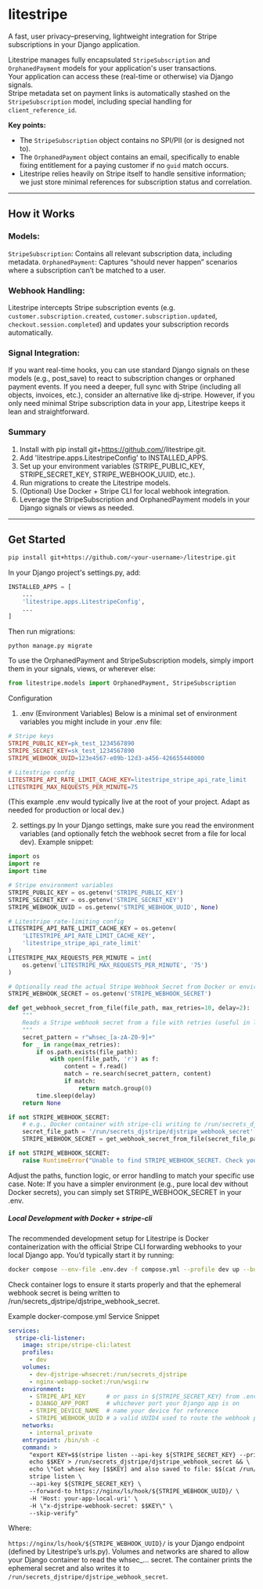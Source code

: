 # litestripe

A fast, user privacy–preserving, lightweight integration for Stripe subscriptions in your Django application.

Litestripe manages fully encapsulated `StripeSubscription` and `OrphanedPayment` models for your application's user transactions.  
Your application can access these (real-time or otherwise) via Django signals.  
Stripe metadata set on payment links is automatically stashed on the `StripeSubscription` model, including special handling for `client_reference_id`.

**Key points:**
- The `StripeSubscription` object contains no SPI/PII (or is designed not to).
- The `OrphanedPayment` object contains an email, specifically to enable fixing entitlement for a paying customer if no `guid` match occurs.
- Litestripe relies heavily on Stripe itself to handle sensitive information; we just store minimal references for subscription status and correlation.

---

## How it Works

### Models:
`StripeSubscription`: Contains all relevant subscription data, including metadata.
`OrphanedPayment`: Captures “should never happen” scenarios where a subscription can’t be matched to a user.

### Webhook Handling:
Litestripe intercepts Stripe subscription events (e.g. `customer.subscription.created`, `customer.subscription.updated`, `checkout.session.completed`) and updates your subscription records automatically.

### Signal Integration:
If you want real-time hooks, you can use standard Django signals on these
models (e.g., post_save) to react to subscription changes or orphaned payment
events. If you need a deeper, full sync with Stripe (including all objects,
invoices, etc.), consider an alternative like dj-stripe. However, if you only
need minimal Stripe subscription data in your app, Litestripe keeps it lean and
straightforward.

### Summary
1. Install with pip install git+https://github.com/<your-username>/litestripe.git.
2. Add 'litestripe.apps.LitestripeConfig' to INSTALLED_APPS.
3. Set up your environment variables (STRIPE_PUBLIC_KEY, STRIPE_SECRET_KEY, STRIPE_WEBHOOK_UUID, etc.).
4. Run migrations to create the Litestripe models.
5. (Optional) Use Docker + Stripe CLI for local webhook integration.
6. Leverage the StripeSubscription and OrphanedPayment models in your Django signals or views as needed.

---

## Get Started

```bash
pip install git+https://github.com/<your-username>/litestripe.git
```

In your Django project's settings.py, add:

```python
INSTALLED_APPS = [
    ...
    'litestripe.apps.LitestripeConfig',
    ...
]
```
Then run migrations:

```bash
python manage.py migrate
```

To use the OrphanedPayment and StripeSubscription models, simply import them in your signals, views, or wherever else:

```python
from litestripe.models import OrphanedPayment, StripeSubscription
```

Configuration
1. .env (Environment Variables)
Below is a minimal set of environment variables you might include in your .env file:

```makefile
# Stripe keys
STRIPE_PUBLIC_KEY=pk_test_1234567890
STRIPE_SECRET_KEY=sk_test_1234567890
STRIPE_WEBHOOK_UUID=123e4567-e89b-12d3-a456-426655440000

# Litestripe config
LITESTRIPE_API_RATE_LIMIT_CACHE_KEY=litestripe_stripe_api_rate_limit
LITESTRIPE_MAX_REQUESTS_PER_MINUTE=75
```
(This example .env would typically live at the root of your project. Adapt as needed for production or local dev.)

2. settings.py
In your Django settings, make sure you read the environment variables (and optionally fetch the webhook secret from a file for local dev). Example snippet:

```python
import os
import re
import time

# Stripe environment variables
STRIPE_PUBLIC_KEY = os.getenv('STRIPE_PUBLIC_KEY')
STRIPE_SECRET_KEY = os.getenv('STRIPE_SECRET_KEY')
STRIPE_WEBHOOK_UUID = os.getenv('STRIPE_WEBHOOK_UUID', None)

# Litestripe rate-limiting config
LITESTRIPE_API_RATE_LIMIT_CACHE_KEY = os.getenv(
    'LITESTRIPE_API_RATE_LIMIT_CACHE_KEY',
    'litestripe_stripe_api_rate_limit'
)
LITESTRIPE_MAX_REQUESTS_PER_MINUTE = int(
    os.getenv('LITESTRIPE_MAX_REQUESTS_PER_MINUTE', '75')
)

# Optionally read the actual Stripe Webhook Secret from Docker or environment
STRIPE_WEBHOOK_SECRET = os.getenv('STRIPE_WEBHOOK_SECRET')

def get_webhook_secret_from_file(file_path, max_retries=10, delay=2):
    """
    Reads a Stripe webhook secret from a file with retries (useful in local Docker dev).
    """
    secret_pattern = r"whsec_[a-zA-Z0-9]+"
    for _ in range(max_retries):
        if os.path.exists(file_path):
            with open(file_path, 'r') as f:
                content = f.read()
                match = re.search(secret_pattern, content)
                if match:
                    return match.group(0)
        time.sleep(delay)
    return None

if not STRIPE_WEBHOOK_SECRET:
    # e.g., Docker container with stripe-cli writing to /run/secrets_djstripe/djstripe_webhook_secret
    secret_file_path = '/run/secrets_djstripe/djstripe_webhook_secret'
    STRIPE_WEBHOOK_SECRET = get_webhook_secret_from_file(secret_file_path) or ''

if not STRIPE_WEBHOOK_SECRET:
    raise RuntimeError("Unable to find STRIPE_WEBHOOK_SECRET. Check your configuration.")
```

Adjust the paths, function logic, or error handling to match your specific use case.
Note: If you have a simpler environment (e.g., pure local dev without Docker secrets), you can simply set STRIPE_WEBHOOK_SECRET in your .env.

##### Local Development with Docker + stripe-cli

The recommended development setup for Litestripe is Docker containerization
with the official Stripe CLI forwarding webhooks to your local Django app.
You’d typically start it by running:

```bash
docker compose --env-file .env.dev -f compose.yml --profile dev up --build -d
```

Check container logs to ensure it starts properly and that the ephemeral webhook secret is being written to /run/secrets_djstripe/djstripe_webhook_secret.

Example docker-compose.yml Service Snippet
```yaml
services:
  stripe-cli-listener:
    image: stripe/stripe-cli:latest
    profiles:
      - dev
    volumes:
      - dev-djstripe-whsecret:/run/secrets_djstripe
      - nginx-webapp-socket:/run/wsgi:rw
    environment:
      - STRIPE_API_KEY      # or pass in ${STRIPE_SECRET_KEY} from .env
      - DJANGO_APP_PORT     # whichever port your Django app is on
      - STRIPE_DEVICE_NAME  # name your device for reference
      - STRIPE_WEBHOOK_UUID # a valid UUID4 used to route the webhook path
    networks:
      - internal_private
    entrypoint: /bin/sh -c
    command: >
      "export KEY=$$(stripe listen --api-key ${STRIPE_SECRET_KEY} --print-secret) && \
      echo $$KEY > /run/secrets_djstripe/djstripe_webhook_secret && \
      echo \"Got whsec key [$$KEY] and also saved to file: $$(cat /run/secrets_djstripe/djstripe_webhook_secret)\" && \
      stripe listen \
      --api-key ${STRIPE_SECRET_KEY} \
      --forward-to https://nginx/ls/hook/${STRIPE_WEBHOOK_UUID}/ \
      -H 'Host: your-app-local-uri' \
      -H \"x-djstripe-webhook-secret: $$KEY\" \
      --skip-verify"
```
Where:

`https://nginx/ls/hook/${STRIPE_WEBHOOK_UUID}/` is your Django endpoint (defined by Litestripe’s urls.py).
Volumes and networks are shared to allow your Django container to read the whsec_... secret.
The container prints the ephemeral secret and also writes it to `/run/secrets_djstripe/djstripe_webhook_secret`.


